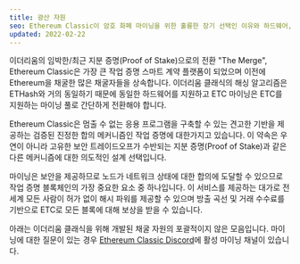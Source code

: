 ```yaml
---
title: 광산 자원
seo: Ethereum Classic이 암호 화폐 마이닝을 위한 훌륭한 장기 선택인 이유와 하드웨어, 소프트웨어 및 마이닝 풀을 포괄하는 리소스 모음입니다.
updated: 2022-02-22
---
```


이더리움의 임박한/최근 지분 증명(Proof of Stake)으로의 전환 "The Merge", Ethereum Classic은 가장 큰 작업 증명 스마트 계약 플랫폼이 되었으며 이전에 Ethereum을 채굴한 많은 채굴자들을 상속합니다. 이더리움 클래식의 해싱 알고리즘은 ETHash와 거의 동일하기 때문에 동일한 하드웨어를 지원하고 ETC 마이닝은 ETC를 지원하는 마이닝 풀로 간단하게 전환해야 합니다.

Ethereum Classic은 멈출 수 없는 응용 프로그램을 구축할 수 있는 견고한 기반을 제공하는 검증된 진정한 합의 메커니즘인 작업 증명에 대한가지고 있습니다. 이 약속은 우연이 아니라 고유한 보안 트레이드오프가 수반되는 지분 증명(Proof of Stake)과 같은 다른 메커니즘에 대한 의도적인 설계 선택입니다.

마이닝은 보안을 제공하므로 노드가 네트워크 상태에 대한 합의에 도달할 수 있으므로 작업 증명 블록체인의 가장 중요한 요소 중 하나입니다. 이 서비스를 제공하는 대가로 전 세계 모든 사람이 허가 없이 해시 파워를 제공할 수 있으며 방출 곡선 및 거래 수수료를 기반으로 ETC로 모든 블록에 대해 보상을 받을 수 있습니다.

아래는 이더리움 클래식을 위해 개발된 채굴 자원의 포괄적이지 않은 모음입니다. 마이닝에 대한 질문이 있는 경우 [Ethereum Classic Discord](/community/channels)에 활성 마이닝 채널이 있습니다.
